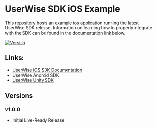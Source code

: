 # UserWise SDK iOS Example

This repository hosts an example ios application running the latest UserWise SDK release. Information on learning how to properly integrate with the SDK can be found in the documentation link below.

[![Version](https://img.shields.io/cocoapods/v/UserWise.svg?style=flat)](https://cocoapods.org/pods/UserWise) 

## Links:
- [UserWise iOS SDK Documentation](https://docs.userwise.io/#ios-sdk)
- [UserWise Android SDK](https://github.com/UserWise/userwise_android_example)
- [UserWise Unity SDK](https://github.com/UserWise/userwise_unity_example)

## Versions
### v1.0.0
- Initial Live-Ready Release

